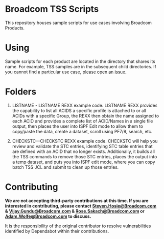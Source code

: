 # Broadcom TSS Scripts
This repository houses sample scripts for use cases involving Broadcom Products.

# Using
Sample scripts for each product are located in the directory that shares its name. For example, TSS samples are in the subsequent child directories. If you cannot find a particular use case, [please open an issue](https://github.com/BroadcomMFD/broadcom-product-scripts/issues/new).

# Folders
1. LISTNAME - LISTNAME REXX example code.  LISTNAME REXX provides the capability to list all ACIDS a specific profile is attached to or all ACIDs with a specific Group, the REXX then obtain the name assigned to each ACID and provides a complete list of ACID/Names in a single file output, then places the user into ISPF Edit mode to allow them to copy/paste the data, create a dataset, scroll using PF7/8, search, etc.

2. CHECKSTC—CHECKSTC REXX example code. CHECKSTC will help you review and validate the STC entries, identifying STC table entries that are defined with an ACID that no longer exists. Additionally, it builds all the TSS commands to remove those STC entries, places the output into a temp dataset, and puts you into ISPF edit mode, where you can copy batch TSS JCL and submit to clean up those entries.

# Contributing
**We are not accepting third-party contributions at this time. If you are interested in contributing, please contact Steven.Hosie@Broadcom.com & Vijay.Gundu@Broadcom.com & Rose.Sakach@Broadcom.com or Adam.Wolfe@Broadcom.com to discuss.**

It is the responsibility of the original contributor to resolve vulnerabilities identified by Dependabot within their contributions.
